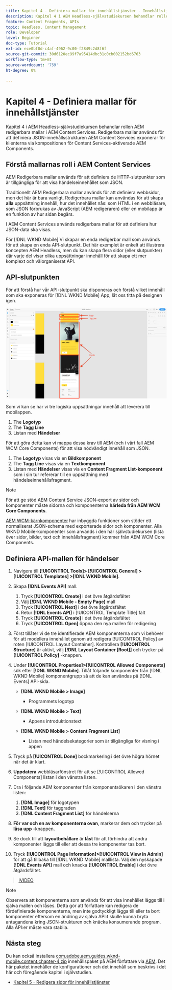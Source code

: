 ```yaml
---
title: Kapitel 4 - Definiera mallar för innehållstjänster - Innehållstjänster
description: Kapitel 4 i AEM Headless-självstudiekursen behandlar rollen AEM redigerbara mallar i AEM Content Services. Redigerbara mallar används för att definiera den JSON-innehållsstruktur AEM Content Services visar.
feature: Content Fragments, APIs
topic: Headless, Content Management
role: Developer
level: Beginner
doc-type: Tutorial
exl-id: ece0bf0d-c4af-4962-9c00-f2849c2d8f6f
source-git-commit: 30d6120ec99f7a95414dbc31c0cb002152bd6763
workflow-type: tm+mt
source-wordcount: '759'
ht-degree: 0%

---
```


# Kapitel 4 - Definiera mallar för innehållstjänster

Kapitel 4 i AEM Headless-självstudiekursen behandlar rollen AEM redigerbara mallar i AEM Content Services. Redigerbara mallar används för att definiera JSON-innehållsstrukturen AEM Content Services exponerar för klienterna via kompositionen för Content Services-aktiverade AEM Components.

## Förstå mallarnas roll i AEM Content Services

AEM Redigerbara mallar används för att definiera de HTTP-slutpunkter som är tillgängliga för att visa händelseinnehållet som JSON.

Traditionellt AEM Redigerbara mallar används för att definiera webbsidor, men det här är bara vanligt. Redigerbara mallar kan användas för att skapa **alla** uppsättning innehåll, hur det innehållet nås: som HTML i en webbläsare, som JSON förbrukas av JavaScript (AEM redigeraren) eller en mobilapp är en funktion av hur sidan begärs.

I AEM Content Services används redigerbara mallar för att definiera hur JSON-data ska visas.

För [!DNL WKND Mobile] Vi skapar en enda redigerbar mall som används för att skapa en enda API-slutpunkt. Det här exemplet är enkelt att illustrera koncepten AEM Headless, men du kan skapa flera sidor (eller slutpunkter) där varje del visar olika uppsättningar innehåll för att skapa ett mer komplext och välorganiserat API.

## API-slutpunkten

För att förstå hur vår API-slutpunkt ska disponeras och förstå vilket innehåll som ska exponeras för [!DNL WKND Mobile] App, låt oss titta på designen igen.

![Evenemang-API för dekomposition av sida](./assets/chapter-4/design-to-component-mapping.png)

Som vi kan se har vi tre logiska uppsättningar innehåll att leverera till mobilappen.

1. The **Logotyp**
2. The **Tagg Line**
3. Listan med **Händelser**

För att göra detta kan vi mappa dessa krav till AEM (och i vårt fall AEM WCM Core Components) för att visa nödvändigt innehåll som JSON.

1. The **Logotyp** visas via en **Bildkomponent**
2. The **Tagg Line** visas via en **Textkomponent**
3. Listan med **Händelser** visas via en **Content Fragment List-komponent** som i sin tur refererar till en uppsättning med händelseinnehållsfragment.

>[!NOTE]
>
>För att ge stöd AEM Content Service JSON-export av sidor och komponenter måste sidorna och komponenterna **härleda från AEM WCM Core Components**.
>
>[AEM WCM-kärnkomponenter](https://github.com/Adobe-Marketing-Cloud/aem-core-wcm-components) har inbyggda funktioner som stöder ett normaliserat JSON-schema med exporterade sidor och komponenter. Alla WKND Mobile-komponenter som används i den här självstudiekursen (lista över sidor, bilder, text och innehållsfragment) kommer från AEM WCM Core Components.

## Definiera API-mallen för händelser

1. Navigera till **[!UICONTROL Tools]> [!UICONTROL General] > [!UICONTROL Templates] >[!DNL WKND Mobile]**.

1. Skapa **[!DNL Events API]** mall:

   1. Tryck **[!UICONTROL Create]** i det övre åtgärdsfältet
   1. Välj **[!DNL WKND Mobile - Empty Page]** mall
   1. Tryck **[!UICONTROL Next]** i det övre åtgärdsfältet
   1. Retur **[!DNL Events API]** i [!UICONTROL Template Title] fält
   1. Tryck **[!UICONTROL Create]** i det övre åtgärdsfältet
   1. Tryck **[!UICONTROL Open]** öppna den nya mallen för redigering

1. Först tillåter vi de tre identifierade AEM komponenterna som vi behöver för att modellera innehållet genom att redigera [!UICONTROL Policy] av roten [!UICONTROL Layout Container]. Kontrollera **[!UICONTROL Structure]** är aktivt, välj **[!DNL Layout Container \[Root\]]** och trycker på **[!UICONTROL Policy]** -knappen.
1. Under **[!UICONTROL Properties]>[!UICONTROL Allowed Components]** sök efter **[!DNL WKND Mobile]**. Tillåt följande komponenter från [!DNL WKND Mobile] komponentgrupp så att de kan användas på [!DNL Events] API-sida.

   * **[!DNL WKND Mobile > Image]**

      * Programmets logotyp

   * **[!DNL WKND Mobile > Text]**

      * Appens introduktionstext

   * **[!DNL WKND Mobile > Content Fragment List]**

      * Listan med händelsekategorier som är tillgängliga för visning i appen

1. Tryck på **[!UICONTROL Done]** bockmarkering i det övre högra hörnet när det är klart.
1. **Uppdatera** webbläsarfönstret för att se [!UICONTROL Allowed Components] listan i den vänstra listen.
1. Dra i följande AEM komponenter från komponentsökaren i den vänstra listen:
   1. **[!DNL Image]** för logotypen
   2. **[!DNL Text]** för taggraden
   3. **[!DNL Content Fragment List]** för händelserna
1. **För var och en av komponenterna ovan**, markerar dem och trycker på **låsa upp** -knappen.
1. Se dock till att **layoutbehållare** är **låst** för att förhindra att andra komponenter läggs till eller att dessa tre komponenter tas bort.
1. Tryck **[!UICONTROL Page Information]>[!UICONTROL View in Admin]** för att gå tillbaka till [!DNL WKND Mobile] malllista. Välj den nyskapade **[!DNL Events API]** mall och knacka **[!UICONTROL Enable]** i det övre åtgärdsfältet.

>[!VIDEO](https://video.tv.adobe.com/v/28342?quality=12&learn=on)

>[!NOTE]
>
> Observera att komponenterna som används för att visa innehållet läggs till i själva mallen och låses. Detta gör att författare kan redigera de fördefinierade komponenterna, men inte godtyckligt lägga till eller ta bort komponenter eftersom en ändring av själva API:t skulle kunna bryta antagandena kring JSON-strukturen och knäcka konsumerande program. Alla API:er måste vara stabila.

## Nästa steg

Du kan också installera [com.adobe.aem.guides.wknd-mobile.content.chapter-4.zip](https://github.com/adobe/aem-guides-wknd-mobile/releases/latest) innehållspaket på AEM författare via [AEM](http://localhost:4502/crx/packmgr/index.jsp). Det här paketet innehåller de konfigurationer och det innehåll som beskrivs i det här och föregående kapitel i självstudien.

* [Kapitel 5 - Redigera sidor för innehållstjänster](./chapter-5.md)
